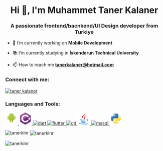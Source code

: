 <h1 align="center">Hi 👋, I'm Muhammet Taner Kalaner</h1>
<h3 align="center">A passionate frontend/bacnkend/UI Design developer from Turkiye</h3>

- 🔭 I’m currently working on **Mobile Development**

- 📚 I’m currently studying in **İskenderun Technical University**

- 📫 How to reach me **tanerkalaner@hotmail.com**

<h3 align="left">Connect with me:</h3>
<p align="left">
<a href="https://linkedin.com/in/taner-kalaner-a4384426a" target="blank"><img align="center" src="https://raw.githubusercontent.com/rahuldkjain/github-profile-readme-generator/master/src/images/icons/Social/linked-in-alt.svg" alt="taner kalaner" height="30" width="40" /></a>
</p>

<h3 align="left">Languages and Tools:</h3>
<p align="left"> <a href="https://developer.android.com" target="_blank" rel="noreferrer"> <img src="https://raw.githubusercontent.com/devicons/devicon/master/icons/android/android-original-wordmark.svg" alt="android" width="40" height="40"/> </a> <a href="https://www.w3schools.com/cs/" target="_blank" rel="noreferrer"> <img src="https://raw.githubusercontent.com/devicons/devicon/master/icons/csharp/csharp-original.svg" alt="csharp" width="40" height="40"/> </a> <a href="https://dart.dev" target="_blank" rel="noreferrer"> <img src="https://www.vectorlogo.zone/logos/dartlang/dartlang-icon.svg" alt="dart" width="40" height="40"/> </a> <a href="https://flutter.dev" target="_blank" rel="noreferrer"> <img src="https://www.vectorlogo.zone/logos/flutterio/flutterio-icon.svg" alt="flutter" width="40" height="40"/> </a> <a href="https://git-scm.com/" target="_blank" rel="noreferrer"> <img src="https://www.vectorlogo.zone/logos/git-scm/git-scm-icon.svg" alt="git" width="40" height="40"/> </a> <a href="https://www.java.com" target="_blank" rel="noreferrer"> <img src="https://raw.githubusercontent.com/devicons/devicon/master/icons/java/java-original.svg" alt="java" width="40" height="40"/> </a> <a href="https://www.microsoft.com/en-us/sql-server" target="_blank" rel="noreferrer"> <img src="https://www.svgrepo.com/show/303229/microsoft-sql-server-logo.svg" alt="mssql" width="40" height="40"/> </a> <a href="https://www.python.org" target="_blank" rel="noreferrer"> <img src="https://raw.githubusercontent.com/devicons/devicon/master/icons/python/python-original.svg" alt="python" width="40" height="40"/> </a> </p>

<p><img align="left" src="https://github-readme-stats.vercel.app/api/top-langs?username=tanerklnr&show_icons=true&locale=en&layout=compact" alt="tanerklnr" /></p>

<p>&nbsp;<img align="center" src="https://github-readme-stats.vercel.app/api?username=tanerklnr&show_icons=true&locale=en" alt="tanerklnr" /></p>

<p><img align="center" src="https://github-readme-streak-stats.herokuapp.com/?user=tanerklnr&" alt="tanerklnr" /></p>
